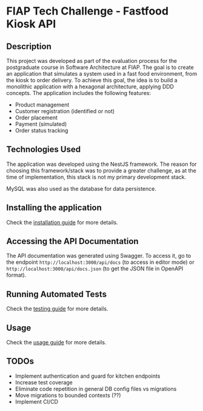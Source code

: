 # FIAP Tech Challenge - Fastfood Kiosk API

## Description

This project was developed as part of the evaluation process for the postgraduate course in Software Architecture at FIAP. The goal is to create an application that simulates a system used in a fast food environment, from the kiosk to order delivery. To achieve this goal, the idea is to build a monolithic application with a hexagonal architecture, applying DDD concepts. The application includes the following features:

- Product management
- Customer registration (identified or not)
- Order placement
- Payment (simulated)
- Order status tracking

## Technologies Used

The application was developed using the NestJS framework. The reason for choosing this framework/stack was to provide a greater challenge, as at the time of implementation, this stack is not my primary development stack.

MySQL was also used as the database for data persistence.

## Installing the application

Check the [installation guide](docs/install.md) for more details.

## Accessing the API Documentation

The API documentation was generated using Swagger. To access it, go to the endpoint `http://localhost:3000/api/docs` (to access in editor mode) or `http://localhost:3000/api/docs.json` (to get the JSON file in OpenAPI format).

## Running Automated Tests

Check the [testing guide](docs/testing.md) for more details.

## Usage

Check the [usage guide](docs/usage.md) for more details.

## TODOs

- Implement authentication and guard for kitchen endpoints
- Increase test coverage
- Eliminate code repetition in general DB config files vs migrations
- Move migrations to bounded contexts (??)
- Implement CI/CD
